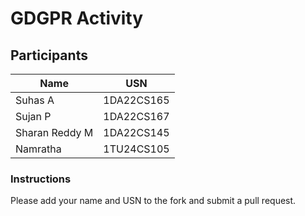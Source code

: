   # GDGPR Activity

## Participants

| Name   | USN        |
|--------|------------|
| Suhas A| 1DA22CS165 |
| Sujan P| 1DA22CS167 |
| Sharan Reddy M| 1DA22CS145|
|Namratha |1TU24CS105| 
### Instructions
Please add your name and USN to the fork and submit a pull request.

